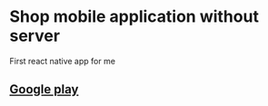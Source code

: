 # Shop mobile application without server 
  First react native app for me 
## [Google play](https://play.google.com/store/apps/details?id=com.motherboards.info.app)
